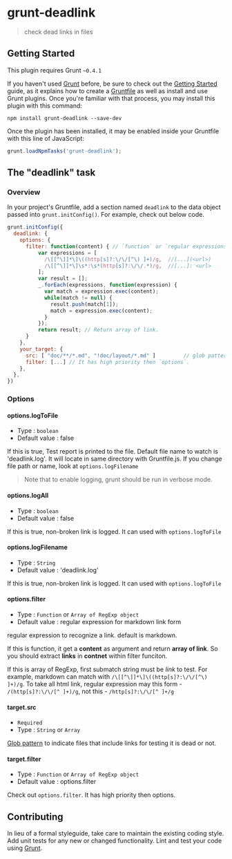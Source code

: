 # grunt-deadlink

> check dead links in files

## Getting Started
This plugin requires Grunt `~0.4.1`

If you haven't used [Grunt](http://gruntjs.com/) before, be sure to check out the [Getting Started](http://gruntjs.com/getting-started) guide, as it explains how to create a [Gruntfile](http://gruntjs.com/sample-gruntfile) as well as install and use Grunt plugins. Once you're familiar with that process, you may install this plugin with this command:

```shell
npm install grunt-deadlink --save-dev
```

Once the plugin has been installed, it may be enabled inside your Gruntfile with this line of JavaScript:

```js
grunt.loadNpmTasks('grunt-deadlink');
```

## The "deadlink" task

### Overview
In your project's Gruntfile, add a section named `deadlink` to the data object passed into `grunt.initConfig()`.
For example, check out below code.

```js
grunt.initConfig({
  deadlink: {
    options: {
      filter: function(content) { // `function` or `regular expressions` to take a link. default is markdown.
          var expressions = [
            /\[[^\]]*\]\((http[s]?:\/\/[^\) ]+)/g,  //[...](<url>)
            /\[[^\]]*\]\s*:\s*(http[s]?:\/\/.*)/g,  //[...]: <url>
          ];
          var result = [];
          _.forEach(expressions, function(expression) {
            var match = expression.exec(content);
            while(match != null) {
              result.push(match[1]);
              match = expression.exec(content);
            }
          });
          return result; // Return array of link. 
      }
    },
    your_target: {
      src: [ "doc/**/*.md", "!doc/layout/*.md" ]         // glob pattern. files path that include links to checking.
      filter: [...] // It has high priority then `options`.
    },
  },
})
```

### Options

#### options.logToFile
- Type : `boolean`
- Default value : false

If this is true, Test report is printed to the file. Default file name to watch is 'deadlink.log'.
It will locate in same directory with Gruntfile.js. If you change file path or name, look at `options.logFilename`

> Note that to enable logging, grunt should be run in verbose mode.

#### options.logAll
- Type : `boolean`
- Default value : false

If this is true, non-broken link is logged. It can used with `options.logToFile`

#### options.logFilename
- Type : `String`
- Default value : 'deadlink.log'

If this is true, non-broken link is logged. It can used with `options.logToFile`

#### options.filter
- Type : `Function` or `Array of RegExp object`
- Default value : regular expression for markdown link form

regular expression to recognize a link. default is markdown.

If this is function, it get a **content** as argument and return **array of link**. So you should extract **links** in **contnet** within filter funciton.

If this is array of RegExp, first submatch string must be *link* to test. For example, markdown can match with `/\[[^\]]*\]\((http[s]?:\/\/[^\) ]+)/g`. To take all html link, regular expression may this form - `/(http[s]?:\/\/[^ ]+)/g`, not this - `/http[s]?:\/\/[^ ]+/g`

#### target.src
- `Required`
- Type : `String` or `Array`

[Glob pattern](https://github.com/isaacs/node-glob#usage) to indicate files that include links for testing it is dead or not.

#### target.filter
- Type : `Function` or `Array of RegExp object`
- Default value : options.filter

Check out `options.filter`. It has high priority then options.


## Contributing
In lieu of a formal styleguide, take care to maintain the existing coding style. Add unit tests for any new or changed functionality. Lint and test your code using [Grunt](http://gruntjs.com/).


